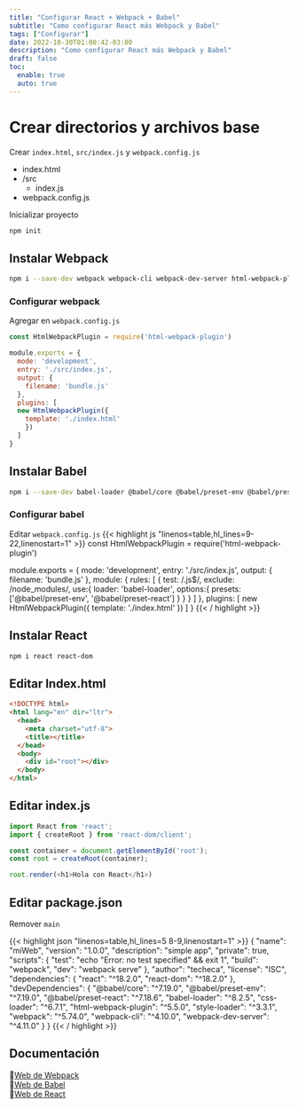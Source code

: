 ```yaml
---
title: "Configurar React + Webpack + Babel"
subtitle: "Como configurar React más Webpack y Babel"
tags: ["Configurar"]
date: 2022-10-30T01:00:42-03:00
description: "Como configurar React más Webpack y Babel"
draft: false
toc:
  enable: true
  auto: true
---
```


# Crear directorios y archivos base
Crear `index.html`, `src/index.js` y `webpack.config.js`

+ index.html
+ /src
  + index.js
+ webpack.config.js

Inicializar proyecto
```bash
npm init
```

## Instalar Webpack
```bash
npm i --save-dev webpack webpack-cli webpack-dev-server html-webpack-plugin
```

### Configurar webpack
Agregar en `webpack.config.js`
```js
const HtmlWebpackPlugin = require('html-webpack-plugin')

module.exports = {
  mode: 'development',
  entry: './src/index.js',
  output: {
    filename: 'bundle.js'
  },
  plugins: [
  new HtmlWebpackPlugin({
    template: './index.html'
    })
  ]
}
```

## Instalar Babel
```bash
npm i --save-dev babel-loader @babel/core @babel/preset-env @babel/preset-react
```

### Configurar babel
Editar `webpack.config.js`
{{< highlight js "linenos=table,hl_lines=9-22,linenostart=1" >}}
const HtmlWebpackPlugin = require('html-webpack-plugin')

module.exports = {
  mode: 'development',
  entry: './src/index.js',
  output: {
    filename: 'bundle.js'
  },
  module: {
    rules: [
      {
      test: /\.js$/,
      exclude: /node_modules/,
        use:{
          loader: 'babel-loader',
          options:{
            presets: ['@babel/preset-env', '@babel/preset-react']
          }
        }
      }
    ]
  },
  plugins: [
    new HtmlWebpackPlugin({
      template: './index.html'
    })
  ]
}
{{< / highlight >}}

## Instalar React
```bash
npm i react react-dom
```

## Editar Index.html
```html
<!DOCTYPE html>
<html lang="en" dir="ltr">
  <head>
    <meta charset="utf-8">
    <title></title>
  </head>
  <body>
    <div id="root"></div>
  </body>
</html>
```

## Editar index.js
```js
import React from 'react';
import { createRoot } from 'react-dom/client';

const container = document.getElementById('root');
const root = createRoot(container);

root.render(<h1>Hola con React</h1>)
```

## Editar package.json
Remover `main`

{{< highlight json "linenos=table,hl_lines=5 8-9,linenostart=1" >}}
{
  "name": "miWeb",
  "version": "1.0.0",
  "description": "simple app",
  "private": true,
  "scripts": {
    "test": "echo \"Error: no test specified\" && exit 1",
    "build": "webpack",
    "dev": "webpack serve"
  },
  "author": "techeca",
  "license": "ISC",
  "dependencies": {
    "react": "^18.2.0",
    "react-dom": "^18.2.0"
  },
  "devDependencies": {
    "@babel/core": "^7.19.0",
    "@babel/preset-env": "^7.19.0",
    "@babel/preset-react": "^7.18.6",
    "babel-loader": "^8.2.5",
    "css-loader": "^6.7.1",
    "html-webpack-plugin": "^5.5.0",
    "style-loader": "^3.3.1",
    "webpack": "^5.74.0",
    "webpack-cli": "^4.10.0",
    "webpack-dev-server": "^4.11.0"
  }
}
{{< / highlight >}}

## Documentación
:link:[Web de Webpack](https://webpack.js.org/concepts/#entry)\
:link:[Web de Babel](https://babeljs.io/setup#installation)\
:link:[Web de React](https://reactjs.org/docs/react-dom-client.html)
